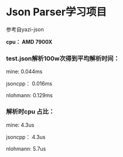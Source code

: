 # Json Parser学习项目

参考自yazi-json



**cpu： AMD 7900X**

### test.json解析100w次得到平均解析时间：

mine: 0.044ms

jsoncpp： 0.016ms

nlohmann: 0.129ms



### 解析时cpu 占比：

mine: 4.3us

jsoncpp： 4.3us

nlohmann: 5.7us

